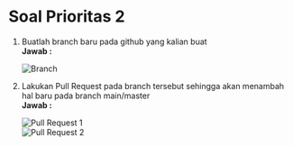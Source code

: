 # Soal Prioritas 2

1. Buatlah branch baru pada github yang kalian buat<br>
   **Jawab :**

   ![Branch](/3_Version-Control-Git/screenshots/branch.png "Branch")
   <br>

2. Lakukan Pull Request pada branch tersebut sehingga akan menambah hal baru pada branch main/master<br>
   **Jawab :**

   ![Pull Request 1](</3_Version-Control-Git/screenshots/pull-request%20(1).png> "Pull Request 1")
   <br>
   ![Pull Request 2](</3_Version-Control-Git/screenshots/pull-request%20(2).png> "Pull Request 2")
